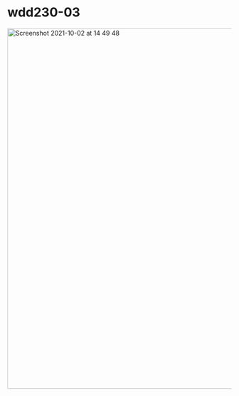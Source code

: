 # wdd230-03

<img width="810" alt="Screenshot 2021-10-02 at 14 49 48" src="https://user-images.githubusercontent.com/90800458/135716936-0638f993-70ee-4877-bcf5-79b35f330cc0.png">

